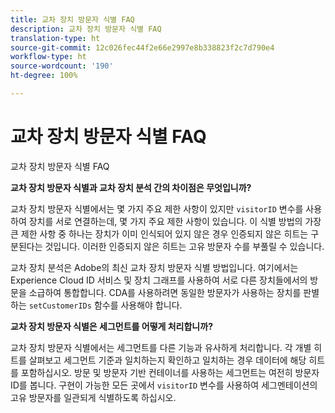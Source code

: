 ```yaml
---
title: 교차 장치 방문자 식별 FAQ
description: 교차 장치 방문자 식별 FAQ
translation-type: ht
source-git-commit: 12c026fec44f2e66e2997e8b338823f2c7d790e4
workflow-type: ht
source-wordcount: '190'
ht-degree: 100%

---
```



# 교차 장치 방문자 식별 FAQ

교차 장치 방문자 식별 FAQ

**교차 장치 방문자 식별과 교차 장치 분석 간의 차이점은 무엇입니까?**

교차 장치 방문자 식별에서는 몇 가지 주요 제한 사항이 있지만 `visitorID` 변수를 사용하여 장치를 서로 연결하는데, 몇 가지 주요 제한 사항이 있습니다. 이 식별 방법의 가장 큰 제한 사항 중 하나는 장치가 이미 인식되어 있지 않은 경우 인증되지 않은 히트는 구분된다는 것입니다. 이러한 인증되지 않은 히트는 고유 방문자 수를 부풀릴 수 있습니다.

교차 장치 분석은 Adobe의 최신 교차 장치 방문자 식별 방법입니다. 여기에서는 Experience Cloud ID 서비스 및 장치 그래프를 사용하여 서로 다른 장치들에서의 방문을 소급하여 통합합니다. CDA를 사용하려면 동일한 방문자가 사용하는 장치를 판별하는 `setCustomerIDs` 함수를 사용해야 합니다.

**교차 장치 방문자 식별은 세그먼트를 어떻게 처리합니까?**

교차 장치 방문자 식별에서는 세그먼트를 다른 기능과 유사하게 처리합니다. 각 개별 히트를 살펴보고 세그먼트 기준과 일치하는지 확인하고 일치하는 경우 데이터에 해당 히트를 포함하십시오. 방문 및 방문자 기반 컨테이너를 사용하는 세그먼트는 여전히 방문자 ID를 봅니다. 구현이 가능한 모든 곳에서 `visitorID` 변수를 사용하여 세그멘테이션의 고유 방문자를 일관되게 식별하도록 하십시오.
